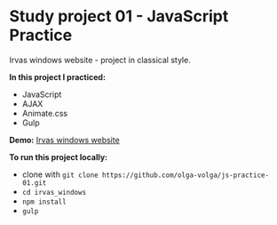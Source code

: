 # Study project 01 - JavaScript Practice
Irvas windows website - project in classical style.

**In this project I practiced:**
* JavaScript
* AJAX
* Animate.css
* Gulp

**Demo:**
[Irvas windows website](https://olga-volga.github.io/js-practice-01/dist/)

**To run this project locally:**
* clone with `git clone https://github.com/olga-volga/js-practice-01.git`
* `cd irvas_windows`
* `npm install`
* `gulp`
